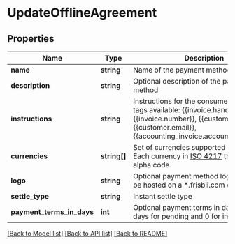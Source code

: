# UpdateOfflineAgreement

## Properties
Name | Type | Description | Notes
------------ | ------------- | ------------- | -------------
**name** | **string** | Name of the payment method | 
**description** | **string** | Optional description of the payment method | [optional] 
**instructions** | **string** | Instructions for the consumer, mustache tags available: {{invoice.handle}}, {{invoice.number}}, {{customer.handle}}, {{customer.email}}, {{accounting_invoice.accounting_number}} | 
**currencies** | **string[]** | Set of currencies supported by agreement. Each currency in [ISO 4217](https://en.wikipedia.org/wiki/ISO_4217) three letter alpha code. | [optional] 
**logo** | **string** | Optional payment method logo url. Must be hosted on a *.frisbii.com domain. | [optional] 
**settle_type** | **string** | Instant settle type | 
**payment_terms_in_days** | **int** | Optional payment terms in days, default 14 days for pending and 0 for instant | [optional] 

[[Back to Model list]](../../README.md#documentation-for-models) [[Back to API list]](../../README.md#documentation-for-api-endpoints) [[Back to README]](../../README.md)


